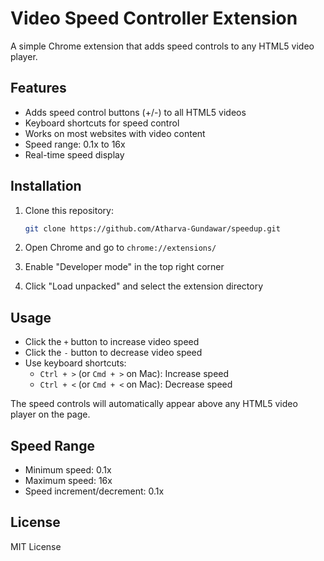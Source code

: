 # Video Speed Controller Extension

A simple Chrome extension that adds speed controls to any HTML5 video player.

## Features

- Adds speed control buttons (+/-) to all HTML5 videos
- Keyboard shortcuts for speed control
- Works on most websites with video content
- Speed range: 0.1x to 16x
- Real-time speed display

## Installation

1. Clone this repository:
   ```bash
   git clone https://github.com/Atharva-Gundawar/speedup.git
   ```

2. Open Chrome and go to `chrome://extensions/`

3. Enable "Developer mode" in the top right corner

4. Click "Load unpacked" and select the extension directory

## Usage

- Click the `+` button to increase video speed
- Click the `-` button to decrease video speed
- Use keyboard shortcuts:
  - `Ctrl + >` (or `Cmd + >` on Mac): Increase speed
  - `Ctrl + <` (or `Cmd + <` on Mac): Decrease speed

The speed controls will automatically appear above any HTML5 video player on the page.

## Speed Range

- Minimum speed: 0.1x
- Maximum speed: 16x
- Speed increment/decrement: 0.1x

## License

MIT License 